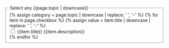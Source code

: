 
<form class="usa-form">
  <fieldset class="usa-fieldset">
    <legend class="usa-legend">Select any {{page.topic | downcase}}</legend>
    {% assign category = page.topic | downcase | replace: ' ', '-' %}
    {% for item in page.checkbox %}
    {% assign value = item.title | downcase | replace: ' ', '-' %}
    <div class="usa-checkbox">
      <input
        class="usa-checkbox__input usa-checkbox__input--tile"
        id="check-{{value}}"
        type="checkbox"
        name="{{category}}"
        value="{{value}}"
      />
      <label class="usa-checkbox__label" for="check-{{value}}">
        {{item.title}}
        <span class="usa-checkbox__label-description">
            {{item.description}}
        </span>
        </label>
    </div>
    {% endfor %}
  </fieldset>
</form>